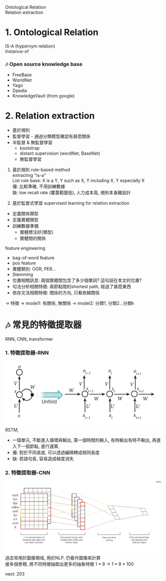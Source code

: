 

Ontological Relation    
Relation extraction     


# 1. Ontological Relation      

IS-A (hypernym relation)        
Instance-of     

### :notes: Open source knowledge base      
* FreeBase      
* WorldNet      
* Yago      
* Dpedia        
* KnowledgeVault (from google)        

# 2. Relation extraction   
* 基於規則        
* 監督學習 - 通過分類模型確認有甚麼關係          
* 半監督 & 無監督學習   
    * bootstrap     
    * distant supervision (wordNet, BaseNet)  
    * 無監督學習    

1. 基於規則 rule-based method           
extracting "is-a"       
List rule base: X is a Y, Y such as X, Y including X, Y especially X     
優: 比較準確, 不用訓練數據      
缺: low recall rate (覆蓋範圍低), 人力成本高, 規則本身難設計             

2. 基於監督式學習 supervised learning for relation extraction       
- 定義關係類型      
- 定義實體類型      
- 訓練數據準備      
    - 實體標注好(類型)      
    - 實體間的關係      

feature engineering     
- bag-of-word feature       
- pos feature       
- 實體類別: OGR, PER...     
- Stemming      
- 位置相關訊息: 兩個實體間包含了多少個單詞? 這句話在本文的位置?              
- 句法分析相關特徵: 兩節點間的shortest path, 經過了甚麼東西           
- 依存文法相關特徵: 關係的方向, 只看依賴關係          

-> 特徵 -> model1: 有關係, 無關係 -> model2: 分類1, 分類2...分類k     

# :notes: 常見的特徵提取器      
RNN, CNN, transformer       

### 1. 特徵提取器-RNN   
![](image1.png)     
RSTM,       
* 一個單元, 不斷進入循環與輸出, 第一個時間的輸入, 有時輸出有時不輸出, 再進入下一個節點, 進行運算, 
* 優: 對於不同長度, 可以透過編碼轉成相同長度      
* 缺: 若語句長, 容易造成梯度消失    

### 2. 特徵提取器-CNN  
![](image2.png)     
過去常用於圖像領域, 用於NLP, 仍看作圖像來計算       
接多個卷積, 將不同特徵抽取出更多的抽象特徵
1 * 9 -> 1 * 9 * 100


next: 203       